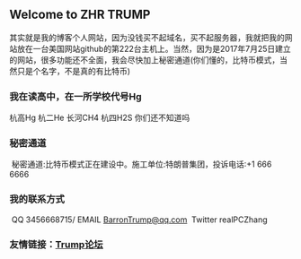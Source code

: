 ## Welcome to ZHR TRUMP
其实就是我的博客个人网站，因为没钱买不起域名，买不起服务器，我就把我的网站放在一台美国网站github的第222台主机上。当然，因为是2017年7月25日建立的网站，很多功能还不全面，我会尽快加上秘密通道(你们懂的，比特币模式，当然只是个名字，不是真的有比特币)
### 我在读高中，在一所学校代号Hg
杭高Hg 杭二He 长河CH4 杭四H2S  你们还不知道吗
### 秘密通道
 秘密通道:比特币模式正在建设中。施工单位:特朗普集团，投诉电话:+1 666 6666
### 我的联系方式
  QQ 3456668715/ EMAIL BarronTrump@qq.com
  Twitter realPCZhang
### 友情链接：<a href="http://trump.bbs.la">Trump论坛</a>
  <p><p>
<script type="text/javascript">var cnzz_protocol = (("https:" == document.location.protocol) ? " https://" : " http://");document.write(unescape("%3Cspan id='cnzz_stat_icon_1263061790'%3E%3C/span%3E%3Cscript src='" + cnzz_protocol + "s19.cnzz.com/z_stat.php%3Fid%3D1263061790%26online%3D1%26show%3Dline' type='text/javascript'%3E%3C/script%3E"));</script>
